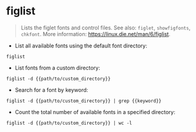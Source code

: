 # figlist

> Lists the figlet fonts and control files.
> See also: `figlet`, `showfigfonts`, `chkfont`.
> More information: <https://linux.die.net/man/6/figlist>.

- List all available fonts using the default font directory:

`figlist`

- List fonts from a custom directory:

`figlist -d {{path/to/custom_directory}}`

- Search for a font by keyword:

`figlist -d {{path/to/custom_directory}} | grep {{keyword}}`

- Count the total number of available fonts in a specified directory:

`figlist -d {{path/to/custom_directory}} | wc -l`
